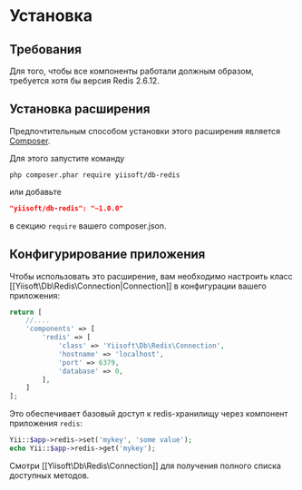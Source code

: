Установка
============

## Требования

Для того, чтобы все компоненты работали должным образом, требуется хотя бы версия Redis 2.6.12.

## Установка расширения

Предпочтительным способом установки этого расширения является [Composer](https://getcomposer.org/download/).

Для этого запустите команду

```
php composer.phar require yiisoft/db-redis
```

или добавьте

```json
"yiisoft/db-redis": "~1.0.0"
```

в секцию `require` вашего composer.json.

## Конфигурирование приложения

Чтобы использовать это расширение, вам необходимо настроить класс [[Yiisoft\Db\Redis\Connection|Connection]] в конфигурации вашего приложения:

```php
return [
    //....
    'components' => [
        'redis' => [
            'class' => 'Yiisoft\Db\Redis\Connection',
            'hostname' => 'localhost',
            'port' => 6379,
            'database' => 0,
        ],
    ]
];
```

Это обеспечивает базовый доступ к redis-хранилищу через компонент приложения `redis`:

```php
Yii::$app->redis->set('mykey', 'some value');
echo Yii::$app->redis->get('mykey');
```

Смотри [[Yiisoft\Db\Redis\Connection]] для получения полного списка доступных методов.
